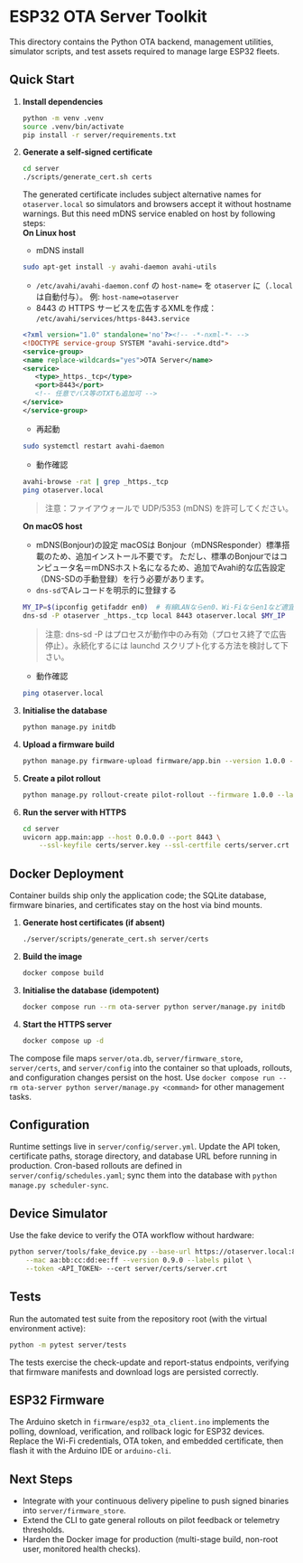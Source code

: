 # ESP32 OTA Server Toolkit

This directory contains the Python OTA backend, management utilities, simulator scripts, and test assets required to manage large ESP32 fleets.

## Quick Start

1. **Install dependencies**
   ```bash
   python -m venv .venv
   source .venv/bin/activate
   pip install -r server/requirements.txt
   ```
2. **Generate a self-signed certificate**
   ```bash
   cd server
   ./scripts/generate_cert.sh certs
   ```
   The generated certificate includes subject alternative names for `otaserver.local` so simulators and browsers accept it without hostname warnings. But this need mDNS service enabled on host by following steps:  
   **On Linux host**
   - mDNS install
   ```bash
   sudo apt-get install -y avahi-daemon avahi-utils
   ```
   - `/etc/avahi/avahi-daemon.conf` の `host-name=` を `otaserver` に（`.local` は自動付与）。
   例: `host-name=otaserver`
   - 8443 の HTTPS サービスを広告するXMLを作成：
   `/etc/avahi/services/https-8443.service`
   ```xml
   <?xml version="1.0" standalone='no'?><!-- -*-nxml-*- -->
   <!DOCTYPE service-group SYSTEM "avahi-service.dtd">
   <service-group>
   <name replace-wildcards="yes">OTA Server</name>
   <service>
      <type>_https._tcp</type>
      <port>8443</port>
      <!-- 任意でパス等のTXTも追加可 -->
   </service>
   </service-group>
   ```
   - 再起動
   ```bash
   sudo systemctl restart avahi-daemon
   ```
   - 動作確認
   ```bash
   avahi-browse -rat | grep _https._tcp
   ping otaserver.local
   ```
   > 注意：ファイアウォールで UDP/5353 (mDNS) を許可してください。

   **On macOS host**
   - mDNS(Bonjour)の設定
   macOSは Bonjour（mDNSResponder）標準搭載のため、追加インストール不要です。
   ただし、標準のBonjourではコンピュータ名＝mDNSホスト名になるため、追加でAvahi的な広告設定（DNS-SDの手動登録）を行う必要があります。
   - `dns-sd`でAレコードを明示的に登録する
   ```bash
   MY_IP=$(ipconfig getifaddr en0)  # 有線LANならen0、Wi-Fiならen1など適宜
   dns-sd -P otaserver _https._tcp local 8443 otaserver.local $MY_IP
   ```
   > 注意: dns-sd -P はプロセスが動作中のみ有効（プロセス終了で広告停止）。永続化するには launchd スクリプト化する方法を検討して下さい。
   - 動作確認
   ```bash
   ping otaserver.local
   ```
3. **Initialise the database**
   ```bash
   python manage.py initdb
   ```
4. **Upload a firmware build**
   ```bash
   python manage.py firmware-upload firmware/app.bin --version 1.0.0 --channel pilot --notes "Pilot build" --pilot-ready
   ```
5. **Create a pilot rollout**
   ```bash
   python manage.py rollout-create pilot-rollout --firmware 1.0.0 --label pilot --stage pilot --activate
   ```
6. **Run the server with HTTPS**
   ```bash
   cd server
   uvicorn app.main:app --host 0.0.0.0 --port 8443 \
       --ssl-keyfile certs/server.key --ssl-certfile certs/server.crt
   ```

## Docker Deployment

Container builds ship only the application code; the SQLite database, firmware binaries, and certificates stay on the host via bind mounts.

1. **Generate host certificates (if absent)**
   ```bash
   ./server/scripts/generate_cert.sh server/certs
   ```
2. **Build the image**
   ```bash
   docker compose build
   ```
3. **Initialise the database (idempotent)**
   ```bash
   docker compose run --rm ota-server python server/manage.py initdb
   ```
4. **Start the HTTPS server**
   ```bash
   docker compose up -d
   ```

The compose file maps `server/ota.db`, `server/firmware_store`, `server/certs`, and `server/config` into the container so that uploads, rollouts, and configuration changes persist on the host. Use `docker compose run --rm ota-server python server/manage.py <command>` for other management tasks.

## Configuration

Runtime settings live in `server/config/server.yml`. Update the API token, certificate paths, storage directory, and database URL before running in production. Cron-based rollouts are defined in `server/config/schedules.yaml`; sync them into the database with `python manage.py scheduler-sync`.

## Device Simulator

Use the fake device to verify the OTA workflow without hardware:
```bash
python server/tools/fake_device.py --base-url https://otaserver.local:8443 \
    --mac aa:bb:cc:dd:ee:ff --version 0.9.0 --labels pilot \
    --token <API_TOKEN> --cert server/certs/server.crt
```

## Tests

Run the automated test suite from the repository root (with the virtual environment active):
```bash
python -m pytest server/tests
```

The tests exercise the check-update and report-status endpoints, verifying that firmware manifests and download logs are persisted correctly.

## ESP32 Firmware

The Arduino sketch in `firmware/esp32_ota_client.ino` implements the polling, download, verification, and rollback logic for ESP32 devices. Replace the Wi-Fi credentials, OTA token, and embedded certificate, then flash it with the Arduino IDE or `arduino-cli`.

## Next Steps

- Integrate with your continuous delivery pipeline to push signed binaries into `server/firmware_store`.
- Extend the CLI to gate general rollouts on pilot feedback or telemetry thresholds.
- Harden the Docker image for production (multi-stage build, non-root user, monitored health checks).
